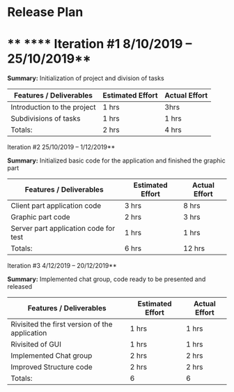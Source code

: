 # Release Plan

# ** **** Iteration #1                8/10/2019 – 25/10/2019**

**Summary:** Initialization of project and division of tasks

| Features / Deliverables | Estimated Effort | Actual Effort |
| --- | --- | --- |
| Introduction to the project | 1 hrs | 3hrs |
| Subdivisions of tasks | 1 hrs | 1 hrs |
| Totals: | 2 hrs | 4 hrs |

Iteration #2                          25/10/2019 – 1/12/2019**

**Summary:** Initialized basic code for the application and finished the graphic part

| Features / Deliverables | Estimated Effort | Actual Effort |
| --- | --- | --- |
| Client part application code | 3 hrs | 8 hrs |
| Graphic part code | 2 hrs | 3 hrs |
| Server part application code for test | 1 hrs | 1 hrs |
| Totals: | 6 hrs | 12 hrs |

Iteration #3			     4/12/2019 – 20/12/2019**

**Summary:** Implemented chat group, code ready to be presented and released

| Features / Deliverables | Estimated Effort | Actual Effort |
| --- | --- | --- |
| Rivisited the first version of the application | 1 hrs | 1 hrs |
| Rivisited of GUI | 1 hrs | 1 hrs |
| Implemented Chat group | 2 hrs | 2 hrs |
| Improved Structure code | 2 hrs | 2 hrs |
| Totals: | 6 | 6 |
